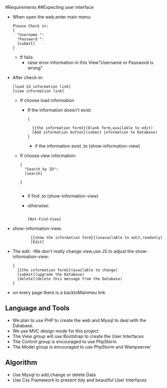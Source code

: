 #Requirements
##Expecting user interface
- When open the web,enter main menu:

  ```plain
  Please Check in:
  {
    "Username ":
    "Password ":
    [submit]
  }
   ```
  - If fails:
    - raise error information in this View"Username or Password is wrong"
- After check-in:

    ```plain
    [load Id information link] 
    [view information link]
    ```
    - If choose load information
      - If the information doesn't exist:
      
          ```plain
          {
            
            {{the information form}}(blank form,available to edit)
            [Add information button](submit information to Database)
          }
          ```
        - if the information exist ,to (show-information-view)
  - If choose view information:
   
  
    ```plain
    {
      "Search by ID":
      [search]
    
    }
    
    
    ```
    - if find ,to (show-information-view)
     
    - otherwise:
      ```plain
      
      [Not-Find-View]
      
      ```
- show-information-view:
  ```plain
          {{show the information form}}(unavailable to edit,readonly)
          [Edit]
  ```
- The edit:
  -We don't really change view,use JS to adjust the show-information-view:
  ```plain
  {
    {{the information form}}(available to change)
    [submit](upgrade the Database)
    [delete](delete this message from the Database)
  }
  ```
    
   
- on every page there is a backtoMainmeu link


## Language and Tools
- We plan to use PHP to create the web and Mysql to deal with the Database.
- We use MVC design mode for this project
- The View group will use Bootstrap to create the User Interfaces
- The Control group is encouraged to use PhpStorm
- The Model group is encouraged to use PhpStorm and Wampserver


## Algorithm
- Use Mysql to add,change or delete Data
- Use Css Framework to present tidy and beautiful User Interfaces

